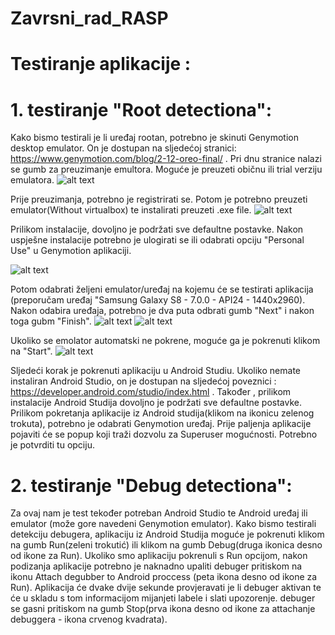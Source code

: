 # Zavrsni_rad_RASP

# Testiranje aplikacije :
# 1. testiranje "Root detectiona":
Kako bismo testirali je li uređaj rootan, potrebno je skinuti Genymotion desktop emulator. 
On je dostupan na sljedećoj stranici: https://www.genymotion.com/blog/2-12-oreo-final/ . 
Pri dnu stranice nalazi se gumb za preuzimanje emultora. Moguće je preuzeti običnu ili trial verziju emulatora. 
![alt text](https://github.com/rackilea/Zavrsni_rad_RASP/blob/master/upute-slike/Genymotion_download.PNG)

Prije preuzimanja, potrebno je registrirati se. Potom je potrebno preuzeti emulator(Without virtualbox) te instalirati preuzeti .exe file.
![alt text](https://github.com/rackilea/Zavrsni_rad_RASP/blob/master/upute-slike/download.PNG)

Prilikom instalacije, dovoljno je podržati sve defaultne postavke. Nakon uspješne instalacije potrebno je ulogirati se ili odabrati opciju "Personal Use" u Genymotion aplikaciji. 

![alt text](https://github.com/rackilea/Zavrsni_rad_RASP/blob/master/upute-slike/personal_use.PNG)

Potom odabrati željeni emulator/uređaj na kojemu će se testirati aplikacija (preporučam uređaj "Samsung Galaxy S8 - 7.0.0 - API24 - 1440x2960). Nakon odabira uređaja, potrebno je dva puta odbrati gumb "Next" i nakon toga gubm "Finish".
![alt text](https://github.com/rackilea/Zavrsni_rad_RASP/blob/master/upute-slike/add_device.PNG)
![alt text](https://github.com/rackilea/Zavrsni_rad_RASP/blob/master/upute-slike/choose_device.PNG)

Ukoliko se emolator automatski ne pokrene, moguće ga je pokrenuti klikom na "Start".
![alt text](https://github.com/rackilea/Zavrsni_rad_RASP/blob/master/upute-slike/start_device.PNG)

Sljedeći korak je pokrenuti aplikaciju u Android Studiu. Ukoliko nemate instaliran Android Studio, on je dostupan na sljedećoj poveznici : https://developer.android.com/studio/index.html . Također , prilikom instalacije Android Studija dovoljno je podržati sve defaultne postavke. Prilikom pokretanja aplikacije iz Android studija(klikom na ikonicu zelenog trokuta), potrebno je odabrati Genymotion uređaj. Prije paljenja aplikacije pojaviti će se popup koji traži dozvolu za Superuser mogućnosti. Potrebno je potvrditi tu opciju.

# 2. testiranje "Debug detectiona":
Za ovaj nam je test tekođer potreban Android Studio te Android uređaj ili emulator (može gore navedeni Genymotion emulator). Kako bismo testirali detekciju debugera, aplikaciju iz Android Studija moguće je pokrenuti klikom na gumb Run(zeleni trokutić) ili klikom na gumb Debug(druga ikonica desno od ikone za Run). Ukoliko smo aplikaciju pokrenuli s Run opcijom, nakon podizanja aplikacije potrebno je naknadno upaliti debuger pritiskom na ikonu Attach degubber to Android proccess (peta ikona desno od ikone za Run). Aplikacija će dvake dvije sekunde provjeravati je li debuger aktivan te će u skladu s tom informacijom mijanjeti labele i slati upozorenje. debuger se gasni pritiskom na gumb Stop(prva ikona desno od ikone za attachanje debuggera - ikona crvenog kvadrata).

